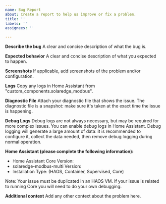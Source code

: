 ```yaml
---
name: Bug Report
about: Create a report to help us improve or fix a problem.
title: ''
labels: ''
assignees: ''

---
```

<!-- IF YOU DO NOT FILL OUT THIS TEMPLATE YOUR ISSUE WILL BE CLOSED -->
<!-- If you delete the template the issue will be closed and you will be asked to resubmit using the template. -->

<!-- DO NOT OPEN AN ISSUE TO ASK HOW TO SET UP OR CONFIGURE THE INTEGRATION -->
<!-- READ THE INSTRUCTIONS: -->
<!-- https://github.com/WillCodeForCats/solaredge-modbus-multi/wiki/Configuration -->

<!-- Make sure your configuration is correct, your LAN is working, and you have read about "Known Issues" in the wiki: -->
<!-- https://github.com/WillCodeForCats/solaredge-modbus-multi/wiki -->

**Describe the bug**
A clear and concise description of what the bug is.

**Expected behavior**
A clear and concise description of what you expected to happen.

**Screenshots**
If applicable, add screenshots of the problem and/or configuration.

**Logs**
Copy any logs in Home Assistant from "custom_components.solaredge_modbus".

**Diagnostic File**
Attach your diagnostic file that shows the issue. The diagnostic file is a snapshot: make sure it's taken at the exact time the issue is happening.

**Debug Logs**
Debug logs are not always necessary, but may be required for more complex issues. You can enable debug logs in Home Assistant. Debug logging will generate a large amount of data: it is recommended to configure it, collect the data needed, then remove debug logging during normal operation.

**Home Assistant (please complete the following information):**
 - Home Assistant Core Version:
 - solaredge-modbus-multi Version:
 - Installation Type: (HAOS, Container, Supervised, Core)

Note: Your issue must be duplicated in an HAOS VM. If your issue is related to running Core you will need to do your own debugging.

**Additional context**
Add any other context about the problem here.
